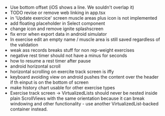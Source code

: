 - Use bottom offset (iOS shows a line. We souldn't overlap it)
- TODO revise or remove web linking in app.tsx
- in 'Update exercice' screen muscle areas plus icon is not implemented
- add floating placeholder in Select component
- change icon and remove ignite splashscreen
- fix error when export data in android simulator
- In exercise edit an empty name / muscle area is still saved regardless of the validation
- weak ass records breaks stuff for non rep-weight exercises
- negative rest timer should not have a minus for seconds
- how to resume a rest timer after pause
- android horizontal scroll
- horizontal scrolling on exercite track screen is iffy
- keyboard avoiding view on android pushes the content over the header if th einput is on the bottom of screen
- make history chart usable for other exercise types
- Exercise track screen ->  VirtualizedLists should never be nested inside plain ScrollViews with the same orientation because it can break windowing and other functionality - use another VirtualizedList-backed container instead. 
